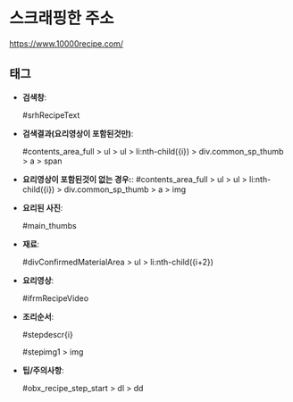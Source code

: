 # 스크래핑한 주소
https://www.10000recipe.com/


## 태그

- **검색창**:
  
  #srhRecipeText

- **검색결과(요리영상이 포함된것만)**:

  #contents_area_full > ul > ul > li:nth-child({i}) > div.common_sp_thumb > a > span

- **요리영상이 포함된것이 없는 경우:**:
  #contents_area_full > ul > ul > li:nth-child({i}) > div.common_sp_thumb > a > img

- **요리된 사진**:
  
  #main_thumbs

- **재료**:
  
  #divConfirmedMaterialArea > ul > li:nth-child({i+2})

- **요리영상**:
  
  #ifrmRecipeVideo

- **조리순서**:
  
  #stepdescr{i}
  
  #stepimg1 > img

- **팁/주의사항**:
  
  #obx_recipe_step_start > dl > dd